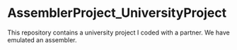 # AssemblerProject_UniversityProject
This repository contains a university project I coded with a partner. We have emulated an assembler.
